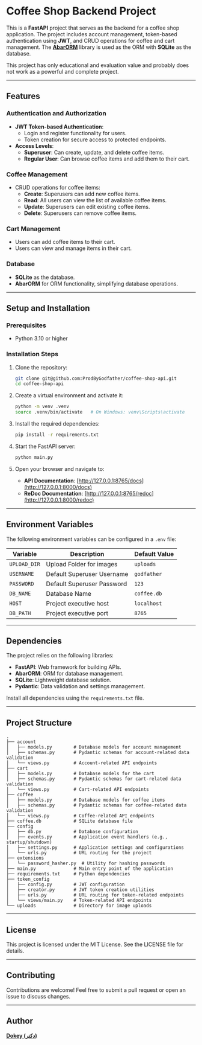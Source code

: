 # Coffee Shop Backend Project

This is a **FastAPI** project that serves as the backend for a coffee shop application. The project includes account management, token-based authentication using **JWT**, and CRUD operations for coffee and cart management. The [**AbarORM**](https://prodbygodfather.github.io/abarorm/) library is used as the ORM with **SQLite** as the database.

This project has only educational and evaluation value and probably does not work as a powerful and complete project.

---


## Features

### Authentication and Authorization
- **JWT Token-based Authentication**:
  - Login and register functionality for users.
  - Token creation for secure access to protected endpoints.
- **Access Levels**:
  - **Superuser**: Can create, update, and delete coffee items.
  - **Regular User**: Can browse coffee items and add them to their cart.

### Coffee Management
- CRUD operations for coffee items:
  - **Create**: Superusers can add new coffee items.
  - **Read**: All users can view the list of available coffee items.
  - **Update**: Superusers can edit existing coffee items.
  - **Delete**: Superusers can remove coffee items.

### Cart Management
- Users can add coffee items to their cart.
- Users can view and manage items in their cart.

### Database
- **SQLite** as the database.
- **AbarORM** for ORM functionality, simplifying database operations.

---

## Setup and Installation

### Prerequisites
- Python 3.10 or higher

### Installation Steps
1. Clone the repository:
   ```bash
   git clone git@github.com:ProdByGodfather/coffee-shop-api.git
   cd coffee-shop-api
   ```

2. Create a virtual environment and activate it:
   ```bash
   python -m venv .venv
   source .venv/bin/activate   # On Windows: venv\Scripts\activate
   ```

3. Install the required dependencies:
   ```bash
   pip install -r requirements.txt
   ```

4. Start the FastAPI server:
   ```bash
   python main.py
   ```

5. Open your browser and navigate to:
   - **API Documentation**: [http://127.0.0.1:8765/docs](http://127.0.0.1:8000/docs)
   - **ReDoc Documentation**: [http://127.0.0.1:8765/redoc](http://127.0.0.1:8000/redoc)

---


## Environment Variables

The following environment variables can be configured in a `.env` file:

| Variable       | Description                | Default Value |
|----------------|----------------------------|---------------|
| `UPLOAD_DIR`   | Upload Folder for images   | `uploads`     |
| `USERNAME`     | Default Superuser Username | `godfather`   |
| `PASSWORD`     | Default Superuser Password | `123`         |
| `DB_NAME`      | Database Name              | `coffee.db`   |
| `HOST`         | Project executive host     | `localhost`   |
| `DB_PATH`      | Project executive port     | `8765`        |

---

## Dependencies

The project relies on the following libraries:
- **FastAPI**: Web framework for building APIs.
- **AbarORM**: ORM for database management.
- **SQLite**: Lightweight database solution.
- **Pydantic**: Data validation and settings management.

Install all dependencies using the `requirements.txt` file.

---

## Project Structure

```
.
├── account
│   ├── models.py        # Database models for account management
│   ├── schemas.py       # Pydantic schemas for account-related data validation
│   └── views.py         # Account-related API endpoints
├── cart
│   ├── models.py        # Database models for the cart
│   ├── schemas.py       # Pydantic schemas for cart-related data validation
│   └── views.py         # Cart-related API endpoints
├── coffee
│   ├── models.py        # Database models for coffee items
│   ├── schemas.py       # Pydantic schemas for coffee-related data validation
│   └── views.py         # Coffee-related API endpoints
├── coffee.db            # SQLite database file
├── config
│   ├── db.py            # Database configuration
│   ├── events.py        # Application event handlers (e.g., startup/shutdown)
│   ├── settings.py      # Application settings and configurations
│   └── urls.py          # URL routing for the project
├── extensions
│   └── password_hasher.py  # Utility for hashing passwords
├── main.py              # Main entry point of the application
├── requirements.txt     # Python dependencies
├── token_config
│   ├── config.py        # JWT configuration
│   ├── creator.py       # JWT token creation utilities
│   ├── urls.py          # URL routing for token-related endpoints
│   └── views/main.py    # Token-related API endpoints
└── uploads              # Directory for image uploads
```

---

## License

This project is licensed under the MIT License. See the LICENSE file for details.

---

## Contributing

Contributions are welcome! Feel free to submit a pull request or open an issue to discuss changes.

---

## Author

[**Dokey (دکتر)**](https://github.com/ProdByGodfather/)

